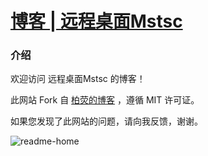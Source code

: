 [博客 | 远程桌面Mstsc](https://bilibili-mstsc.github.io)
================================
### 介绍

欢迎访问 远程桌面Mstsc 的博客！

此网站 Fork 自 [柏荧的博客](https://github.com/qiubaiying/qiubaiying.github.io) ，遵循 MIT 许可证。

如果您发现了此网站的问题，请向我反馈，谢谢。

![readme-home](https://github.com/user-attachments/assets/17d9c22b-5196-4e1f-a861-f325af6c8792)
